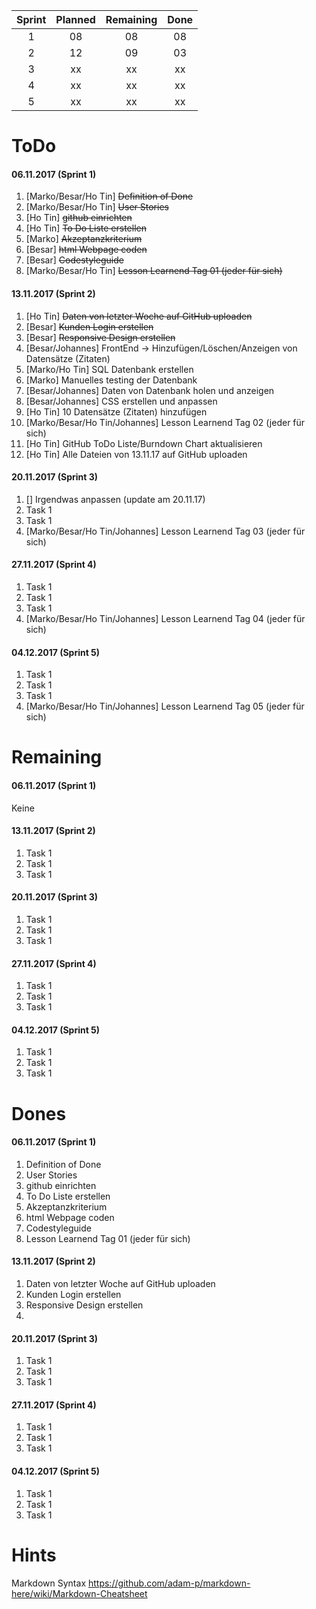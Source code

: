 
| Sprint   | Planned   | Remaining  | Done  |
|:--------:|:---------:|:----------:|:-----:|
| 1        | 08        | 08         | 08    |
| 2        | 12        | 09         | 03    |
| 3        | xx        | xx         | xx    |
| 4        | xx        | xx         | xx    |
| 5        | xx        | xx         | xx    |



# ToDo
#### 06.11.2017 (Sprint 1)
1. [Marko/Besar/Ho Tin] ~~Definition of Done~~
1. [Marko/Besar/Ho Tin] ~~User Stories~~
1. [Ho Tin] ~~github einrichten~~ 
1. [Ho Tin] ~~To Do Liste erstellen~~
1. [Marko] ~~Akzeptanzkriterium~~
1. [Besar] ~~html Webpage coden~~
1. [Besar] ~~Codestyleguide~~
1. [Marko/Besar/Ho Tin] ~~Lesson Learnend Tag 01 (jeder für sich)~~

#### 13.11.2017 (Sprint 2)
1. [Ho Tin] ~~Daten von letzter Woche auf GitHub uploaden~~
1. [Besar] ~~Kunden Login erstellen~~
1. [Besar] ~~Responsive Design erstellen~~
1. [Besar/Johannes] FrontEnd -> Hinzufügen/Löschen/Anzeigen von Datensätze (Zitaten)
1. [Marko/Ho Tin] SQL Datenbank erstellen
1. [Marko] Manuelles testing der Datenbank
1. [Besar/Johannes] Daten von Datenbank holen und anzeigen
1. [Besar/Johannes] CSS erstellen und anpassen
1. [Ho Tin] 10 Datensätze (Zitaten) hinzufügen
1. [Marko/Besar/Ho Tin/Johannes] Lesson Learnend Tag 02 (jeder für sich)
1. [Ho Tin] GitHub ToDo Liste/Burndown Chart aktualisieren
1. [Ho Tin] Alle Dateien von 13.11.17 auf GitHub uploaden


#### 20.11.2017 (Sprint 3)
1. [] Irgendwas anpassen (update am 20.11.17)
1. Task 1
1. Task 1
1. [Marko/Besar/Ho Tin/Johannes] Lesson Learnend Tag 03 (jeder für sich) 

#### 27.11.2017 (Sprint 4)
1. Task 1
1. Task 1
1. Task 1
1. [Marko/Besar/Ho Tin/Johannes] Lesson Learnend Tag 04 (jeder für sich) 

#### 04.12.2017 (Sprint 5)
1. Task 1
1. Task 1
1. Task 1
1. [Marko/Besar/Ho Tin/Johannes] Lesson Learnend Tag 05 (jeder für sich) 


# Remaining
#### 06.11.2017 (Sprint 1)
Keine

#### 13.11.2017 (Sprint 2)
1. Task 1
1. Task 1
1. Task 1

#### 20.11.2017 (Sprint 3)
1. Task 1
1. Task 1
1. Task 1


#### 27.11.2017 (Sprint 4)
1. Task 1
1. Task 1
1. Task 1

#### 04.12.2017 (Sprint 5)
1. Task 1
1. Task 1
1. Task 1


# Dones
#### 06.11.2017 (Sprint 1)
1. Definition of Done
1. User Stories
1. github einrichten
1. To Do Liste erstellen
1. Akzeptanzkriterium
1. html Webpage coden
1. Codestyleguide
1. Lesson Learnend Tag 01 (jeder für sich)

#### 13.11.2017 (Sprint 2)
1. Daten von letzter Woche auf GitHub uploaden
1. Kunden Login erstellen
1. Responsive Design erstellen
1. 

#### 20.11.2017 (Sprint 3)
1. Task 1
1. Task 1
1. Task 1


#### 27.11.2017 (Sprint 4)
1. Task 1
1. Task 1
1. Task 1

#### 04.12.2017 (Sprint 5)
1. Task 1
1. Task 1
1. Task 1

# Hints
Markdown Syntax
https://github.com/adam-p/markdown-here/wiki/Markdown-Cheatsheet
